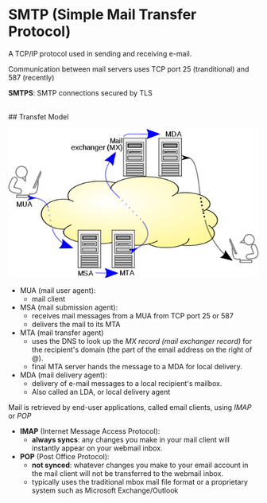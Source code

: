 # SMTP (Simple Mail Transfer Protocol)

A TCP/IP protocol used in sending and receiving e-mail.

Communication between mail servers uses TCP port 25 (tranditional) and 587 (recently)

**SMTPS**: SMTP connections secured by TLS

<br>
## Transfet Model

![SMTP-transfer-model](images/SMTP-transfer-model.png)

- MUA (mail user agent): 
    - mail client 
- MSA (mail submission agent): 
    - receives mail messages from a MUA from TCP port 25 or 587
    - delivers the mail to its MTA
- MTA (mail transfer agent)
    - uses the DNS to look up the *MX record (mail exchanger record)* for the recipient's domain (the part of the email address on the right of @).
    - final MTA server hands the message to a MDA for local delivery. 
- MDA (mail delivery agent):
    - delivery of e-mail messages to a local recipient's mailbox.
    - Also called an LDA, or local delivery agent


Mail is retrieved by end-user applications, called email clients, using *IMAP* or *POP*


- **IMAP** (Internet Message Access Protocol):
    -  **always syncs**:  any changes you make in your mail client will instantly appear on your webmail inbox.
- **POP** (Post Office Protocol):
    - **not synced**: whatever changes you make to your email account in the mail client will not be transferred to the webmail inbox.
    - typically uses the traditional mbox mail file format or a proprietary system such as Microsoft Exchange/Outlook
